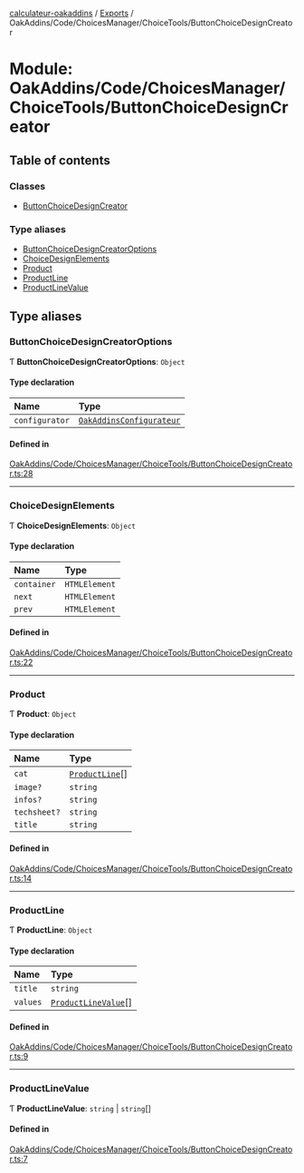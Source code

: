 [calculateur-oakaddins](../README.md) / [Exports](../modules.md) / OakAddins/Code/ChoicesManager/ChoiceTools/ButtonChoiceDesignCreator

# Module: OakAddins/Code/ChoicesManager/ChoiceTools/ButtonChoiceDesignCreator

## Table of contents

### Classes

- [ButtonChoiceDesignCreator](../classes/oakaddins_code_choicesmanager_choicetools_buttonchoicedesigncreator.buttonchoicedesigncreator.md)

### Type aliases

- [ButtonChoiceDesignCreatorOptions](oakaddins_code_choicesmanager_choicetools_buttonchoicedesigncreator.md#buttonchoicedesigncreatoroptions)
- [ChoiceDesignElements](oakaddins_code_choicesmanager_choicetools_buttonchoicedesigncreator.md#choicedesignelements)
- [Product](oakaddins_code_choicesmanager_choicetools_buttonchoicedesigncreator.md#product)
- [ProductLine](oakaddins_code_choicesmanager_choicetools_buttonchoicedesigncreator.md#productline)
- [ProductLineValue](oakaddins_code_choicesmanager_choicetools_buttonchoicedesigncreator.md#productlinevalue)

## Type aliases

### ButtonChoiceDesignCreatorOptions

Ƭ **ButtonChoiceDesignCreatorOptions**: `Object`

#### Type declaration

| Name | Type |
| :------ | :------ |
| `configurator` | [`OakAddinsConfigurateur`](../classes/oakaddins_code_oakaddinsconfigurateur.oakaddinsconfigurateur.md) |

#### Defined in

[OakAddins/Code/ChoicesManager/ChoiceTools/ButtonChoiceDesignCreator.ts:28](https://github.com/P0ulpy/Configurateur-OakAddins/blob/a535c84/src/OakAddins/Code/ChoicesManager/ChoiceTools/ButtonChoiceDesignCreator.ts#L28)

___

### ChoiceDesignElements

Ƭ **ChoiceDesignElements**: `Object`

#### Type declaration

| Name | Type |
| :------ | :------ |
| `container` | `HTMLElement` |
| `next` | `HTMLElement` |
| `prev` | `HTMLElement` |

#### Defined in

[OakAddins/Code/ChoicesManager/ChoiceTools/ButtonChoiceDesignCreator.ts:22](https://github.com/P0ulpy/Configurateur-OakAddins/blob/a535c84/src/OakAddins/Code/ChoicesManager/ChoiceTools/ButtonChoiceDesignCreator.ts#L22)

___

### Product

Ƭ **Product**: `Object`

#### Type declaration

| Name | Type |
| :------ | :------ |
| `cat` | [`ProductLine`](oakaddins_code_choicesmanager_choicetools_buttonchoicedesigncreator.md#productline)[] |
| `image?` | `string` |
| `infos?` | `string` |
| `techsheet?` | `string` |
| `title` | `string` |

#### Defined in

[OakAddins/Code/ChoicesManager/ChoiceTools/ButtonChoiceDesignCreator.ts:14](https://github.com/P0ulpy/Configurateur-OakAddins/blob/a535c84/src/OakAddins/Code/ChoicesManager/ChoiceTools/ButtonChoiceDesignCreator.ts#L14)

___

### ProductLine

Ƭ **ProductLine**: `Object`

#### Type declaration

| Name | Type |
| :------ | :------ |
| `title` | `string` |
| `values` | [`ProductLineValue`](oakaddins_code_choicesmanager_choicetools_buttonchoicedesigncreator.md#productlinevalue)[] |

#### Defined in

[OakAddins/Code/ChoicesManager/ChoiceTools/ButtonChoiceDesignCreator.ts:9](https://github.com/P0ulpy/Configurateur-OakAddins/blob/a535c84/src/OakAddins/Code/ChoicesManager/ChoiceTools/ButtonChoiceDesignCreator.ts#L9)

___

### ProductLineValue

Ƭ **ProductLineValue**: `string` \| `string`[]

#### Defined in

[OakAddins/Code/ChoicesManager/ChoiceTools/ButtonChoiceDesignCreator.ts:7](https://github.com/P0ulpy/Configurateur-OakAddins/blob/a535c84/src/OakAddins/Code/ChoicesManager/ChoiceTools/ButtonChoiceDesignCreator.ts#L7)
